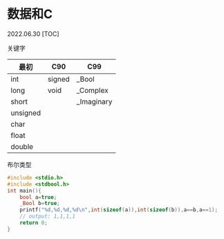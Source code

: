 # 数据和C
2022.06.30
[TOC]

关键字

| 最初       | C90    | C99        |
| -------- | ------ | ---------- |
| int      | signed | _Bool      |
| long     | void   | _Complex   |
| short    |        | _Imaginary |
| unsigned |        |            |
| char     |        |            |
| float    |        |            |
| double   |        |            |





布尔类型

```c
#include <stdio.h>
#include <stdbool.h>
int main(){
	bool a=true;
	_Bool b=true;
	printf("%d,%d,%d,%d\n",int(sizeof(a)),int(sizeof(b)),a==b,a==1);
	// output: 1,1,1,1
	return 0;
}
```

